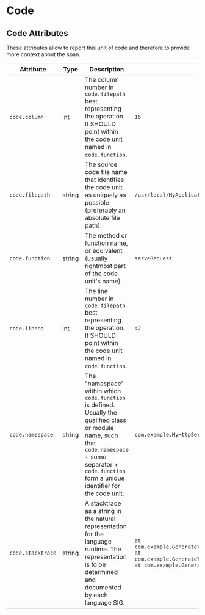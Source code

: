<!--- Hugo front matter used to generate the website version of this page:
--->

<!-- NOTE: THIS FILE IS AUTOGENERATED. DO NOT EDIT BY HAND. -->
<!-- see templates/registry/markdown/attribute_namespace.md.j2 -->

# Code

## Code Attributes

These attributes allow to report this unit of code and therefore to provide more context about the span.

| Attribute                                       | Type   | Description                                                                                                                                                                                                    | Examples                                                                                                                                                                             | Stability                                                        |
| ----------------------------------------------- | ------ | -------------------------------------------------------------------------------------------------------------------------------------------------------------------------------------------------------------- | ------------------------------------------------------------------------------------------------------------------------------------------------------------------------------------ | ---------------------------------------------------------------- |
| <a id="`code.column`">`code.column`</a>         | int    | The column number in `code.filepath` best representing the operation. It SHOULD point within the code unit named in `code.function`.                                                                           | `16`                                                                                                                                                                                 | ![Experimental](https://img.shields.io/badge/-experimental-blue) |
| <a id="`code.filepath`">`code.filepath`</a>     | string | The source code file name that identifies the code unit as uniquely as possible (preferably an absolute file path).                                                                                            | `/usr/local/MyApplication/content_root/app/index.php`                                                                                                                                | ![Experimental](https://img.shields.io/badge/-experimental-blue) |
| <a id="`code.function`">`code.function`</a>     | string | The method or function name, or equivalent (usually rightmost part of the code unit's name).                                                                                                                   | `serveRequest`                                                                                                                                                                       | ![Experimental](https://img.shields.io/badge/-experimental-blue) |
| <a id="`code.lineno`">`code.lineno`</a>         | int    | The line number in `code.filepath` best representing the operation. It SHOULD point within the code unit named in `code.function`.                                                                             | `42`                                                                                                                                                                                 | ![Experimental](https://img.shields.io/badge/-experimental-blue) |
| <a id="`code.namespace`">`code.namespace`</a>   | string | The "namespace" within which `code.function` is defined. Usually the qualified class or module name, such that `code.namespace` + some separator + `code.function` form a unique identifier for the code unit. | `com.example.MyHttpService`                                                                                                                                                          | ![Experimental](https://img.shields.io/badge/-experimental-blue) |
| <a id="`code.stacktrace`">`code.stacktrace`</a> | string | A stacktrace as a string in the natural representation for the language runtime. The representation is to be determined and documented by each language SIG.                                                   | `at com.example.GenerateTrace.methodB(GenerateTrace.java:13)\n at com.example.GenerateTrace.methodA(GenerateTrace.java:9)\n at com.example.GenerateTrace.main(GenerateTrace.java:5)` | ![Experimental](https://img.shields.io/badge/-experimental-blue) |
